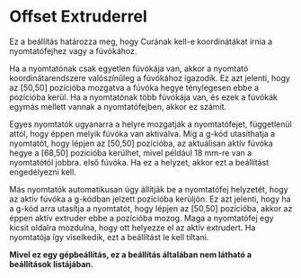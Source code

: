 # Offset Extruderrel

Ez a beállítás határozza meg, hogy Curának kell-e koordinátákat írnia a nyomtatófejhez vagy a fúvókához.

Ha a nyomtatónak csak egyetlen fúvókája van, akkor a nyomtató koordinátarendszere valószínűleg a fúvókához igazodik. Ez azt jelenti, hogy az [50,50] pozícióba mozgatva a fúvóka hegye ténylegesen ebbe a pozícióba kerül. Ha a nyomtatónak több fúvókája van, és ezek a fúvókák egymás mellett vannak a nyomtatófejben, akkor ez számít.

Egyes nyomtatók ugyanarra a helyre mozgatják a nyomtatófejet, függetlenül attól, hogy éppen melyik fúvóka van aktiválva. Míg a g-kód utasíthatja a nyomtatót, hogy lépjen az [50,50] pozícióba, az aktuálisan aktív fúvóka hegye a [68,50] pozícióba kerülhet, mivel például 18 mm-re van a nyomtatótól jobbra. első fúvóka. Ha ez a helyzet, akkor ezt a beállítást engedélyezni kell.

Más nyomtatók automatikusan úgy állítják be a nyomtatófej helyzetét, hogy az aktív fúvóka a g-kódban jelzett pozícióba kerüljön. Ez azt jelenti, hogy ha a g-kód arra utasítja a nyomtatót, hogy lépjen az [50,50] pozícióba, akkor az éppen aktív extruder ebbe a pozícióba mozog. Maga a nyomtatófej egy kicsit oldalra mozdulna, hogy ott helyezze el az aktív extrudert. Ha nyomtatója így viselkedik, ezt a beállítást le kell tiltani.

**Mivel ez egy gépbeállítás, ez a beállítás általában nem látható a beállítások listájában.**
